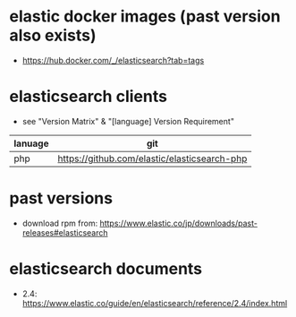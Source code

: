 # elastic docker images (past version also exists)
- https://hub.docker.com/_/elasticsearch?tab=tags

# elasticsearch clients
- see "Version Matrix" & "[language] Version Requirement"

|lanuage|git|
|---|---|
|php|https://github.com/elastic/elasticsearch-php|

# past versions
- download rpm from: https://www.elastic.co/jp/downloads/past-releases#elasticsearch

# elasticsearch documents
- 2.4: https://www.elastic.co/guide/en/elasticsearch/reference/2.4/index.html

